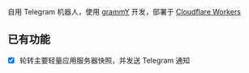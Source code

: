 自用 Telegram 机器人，使用 [grammY](https://grammy.dev/) 开发，部署于 [Cloudflare Workers](https://developers.cloudflare.com/workers/)

## 已有功能

- [x] 轮转主要轻量应用服务器快照，并发送 Telegram 通知

